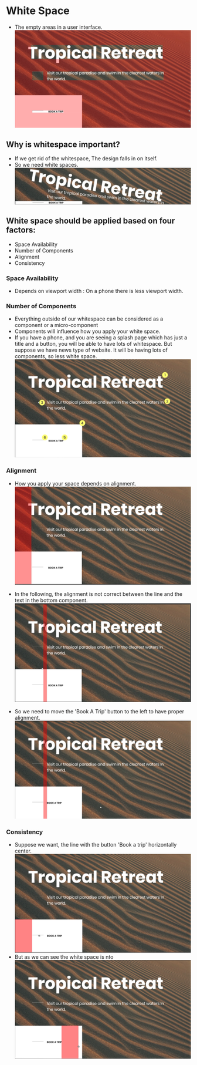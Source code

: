 # White Space
- The empty areas in a user interface.
 ![image](designs/images/image-1.png)

## Why is whitespace important?
- If we get rid of the whitespace, The design falls in on itself.
- So we need white spaces.
![image](designs/images/image-2.png)

## White space should be applied based on four factors:
- Space Availability
- Number of Components
- Alignment 
- Consistency

### Space Availability
- Depends on viewport width : On a phone there is less viewport width.
### Number of Components
- Everything outside of our whitespace can be considered as a component or a micro-component
- Components will influence how you apply your white space.
- If you have a phone, and you are seeing a splash page which has just a title and a button, you will be able to have lots of whitespace. But suppose we have news type of website. It will be having lots of components, so less white space.
![image](designs/images/image-3.png)
### Alignment
- How you apply your space depends on alignment.
![image](designs/images/image-4.png)

- In the following, the alignment is not correct between the line and the text in the bottom component.
![image](designs/images/image-5.png)
- So we need to move the 'Book A Trip' button to the left to have proper alignment.
![image](designs/images/image-6.png)

### Consistency
- Suppose we want, the line with the button 'Book a trip' horizontally center. 
![image](designs/images/image-7.png)
- But as we can see the white space is nto 
![image](designs/images/image-8.png)